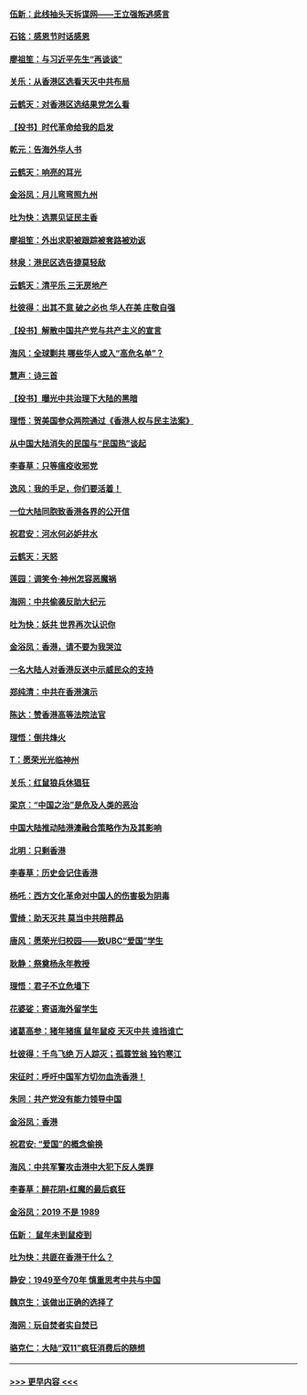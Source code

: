 #### [伍新：此线抽头天拆谍网——王立强叛逃感言](../pages/nsc993/n11687981.md?t=11291201) 
#### [石铭：感恩节时话感恩](../pages/nsc993/n11687568.md?t=11291201) 
#### [廖祖笙：与习近平先生“再谈谈”](../pages/nsc993/n11687005.md?t=11291201) 
#### [关乐：从香港区选看天灭中共布局](../pages/nsc993/n11686647.md?t=11291201) 
#### [云鹤天：对香港区选结果党怎么看](../pages/nsc993/n11686216.md?t=11291201) 
#### [【投书】时代革命给我的启发](../pages/nsc993/n11684287.md?t=11291201) 
#### [乾元：告海外华人书](../pages/nsc993/n11684044.md?t=11291201) 
#### [云鹤天：响亮的耳光](../pages/nsc993/n11684254.md?t=11291201) 
#### [金浴凤：月儿弯弯照九州](../pages/nsc993/n11684231.md?t=11291201) 
#### [吐为快：选票见证民主香](../pages/nsc993/n11684206.md?t=11291201) 
#### [廖祖笙：外出求职被跟踪被套路被劝返](../pages/nsc993/n11683874.md?t=11291201) 
#### [林泉：港民区选告捷莫轻敌](../pages/nsc993/n11683930.md?t=11291201) 
#### [云鹤天：清平乐 三无房地产](../pages/nsc993/n11681521.md?t=11291201) 
#### [杜彼得：出其不意 破之必也 华人在美 庄敬自强](../pages/nsc993/n11679554.md?t=11291201) 
#### [【投书】解散中国共产党与共产主义的宣言](../pages/nsc993/n11679177.md?t=11291201) 
#### [海风：全球剿共 哪些华人或入“高危名单”？](../pages/nsc993/n11678617.md?t=11291201) 
#### [慧声：诗三首](../pages/nsc993/n11678848.md?t=11291201) 
#### [【投书】曝光中共治理下大陆的黑暗](../pages/nsc993/n11678674.md?t=11291201) 
#### [理悟：贺美国参众两院通过《香港人权与民主法案》](../pages/nsc993/n11678104.md?t=11291201) 
#### [从中国大陆消失的民国与“民国热”谈起](../pages/nsc993/n11678075.md?t=11291201) 
#### [李春草：只等瘟疫收邪党](../pages/nsc993/n11677308.md?t=11291201) 
#### [逸风：我的手足，你们要活着！](../pages/nsc993/n11676352.md?t=11291201) 
#### [一位大陆同胞致香港各界的公开信](../pages/nsc993/n11675761.md?t=11291201) 
#### [祝君安：河水何必妒井水](../pages/nsc993/n11675746.md?t=11291201) 
#### [云鹤天：天怒](../pages/nsc993/n11675718.md?t=11291201) 
#### [莲园：调笑令‧神州怎容恶魔祸](../pages/nsc993/n11675648.md?t=11291201) 
#### [海网：中共偷袭反助大纪元](../pages/nsc993/n11673515.md?t=11291201) 
#### [吐为快：妖共 世界再次认识你](../pages/nsc993/n11673506.md?t=11291201) 
#### [金浴凤：香港，请不要为我哭泣](../pages/nsc993/n11673248.md?t=11291201) 
#### [一名大陆人对香港反送中示威民众的支持](../pages/nsc993/n11672615.md?t=11291201) 
#### [郑纯清：中共在香港演示](../pages/nsc993/n11670539.md?t=11291201) 
#### [陈达：赞香港高等法院法官](../pages/nsc993/n11669542.md?t=11291201) 
#### [理悟：倒共烽火](../pages/nsc993/n11668844.md?t=11291201) 
#### [T：愿荣光光临神州](../pages/nsc993/n11668421.md?t=11291201) 
#### [关乐：红鼠狼兵休猖狂](../pages/nsc993/n11668378.md?t=11291201) 
#### [梁京：“中国之治”是危及人类的恶治](../pages/nsc993/n11668328.md?t=11291201) 
#### [中国大陆推动陆港澳融合策略作为及其影响](../pages/nsc993/n11668157.md?t=11291201) 
#### [北明：只剩香港](../pages/nsc993/n11668002.md?t=11291201) 
#### [李春草：历史会记住香港](../pages/nsc993/n11667927.md?t=11291201) 
#### [杨吒：西方文化革命对中国人的伤害极为阴毒](../pages/nsc993/n11664521.md?t=11291201) 
#### [雪绮：助天灭共 莫当中共陪葬品](../pages/nsc993/n11662650.md?t=11291201) 
#### [唐风：愿荣光归校园——致UBC“爱国”学生](../pages/nsc993/n11662194.md?t=11291201) 
#### [耿静：祭奠杨永年教授](../pages/nsc993/n11662514.md?t=11291201) 
#### [理悟：君子不立危墙下](../pages/nsc993/n11662172.md?t=11291201) 
#### [花婆娑：寄语海外留学生](../pages/nsc993/n11662121.md?t=11291201) 
#### [诸葛高参：猪年猪瘟 鼠年鼠疫 天灭中共 谁挡谁亡](../pages/nsc993/n11661980.md?t=11291201) 
#### [杜彼得：千鸟飞绝 万人踪灭；孤蓑笠翁 独钓寒江](../pages/nsc993/n11661170.md?t=11291201) 
#### [宋征时：呼吁中国军方切勿血洗香港！](../pages/nsc993/n11415318.md?t=11291201) 
#### [朱同：共产党没有能力领导中国](../pages/nsc993/n11660421.md?t=11291201) 
#### [金浴凤：香港](../pages/nsc993/n11660419.md?t=11291201) 
#### [祝君安: “爱国”的概念偷换](../pages/nsc993/n11659706.md?t=11291201) 
#### [海风：中共军警攻击港中大犯下反人类罪](../pages/nsc993/n11659632.md?t=11291201) 
#### [李春草：醉花阴•红魔的最后疯狂](../pages/nsc993/n11659287.md?t=11291201) 
#### [金浴凤：2019 不是 1989](../pages/nsc993/n11657663.md?t=11291201) 
#### [伍新： 鼠年未到鼠疫到](../pages/nsc993/n11655098.md?t=11291201) 
#### [吐为快：共匪在香港干什么？](../pages/nsc993/n11654891.md?t=11291201) 
#### [静安：1949至今70年 慎重思考中共与中国](../pages/nsc993/n11651244.md?t=11291201) 
#### [魏京生：该做出正确的选择了](../pages/nsc993/n11653084.md?t=11291201) 
#### [海网：玩自焚者实自焚已](../pages/nsc993/n11652423.md?t=11291201) 
#### [骆克仁：大陆“双11”疯狂消费后的随想](../pages/nsc993/n11652305.md?t=11291201) 

----
#### [ >>> 更早内容 <<< ](../indexes/nsc993-earlier.md)
